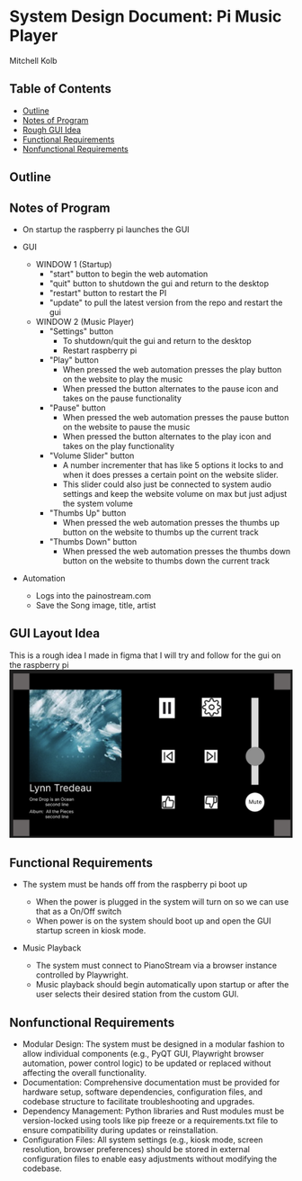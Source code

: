 

# System Design Document: Pi Music Player
Mitchell Kolb


## Table of Contents
- [Outline](#outline)
- [Notes of Program](#notes-of-program)
- [Rough GUI Idea](#gui-layout-idea)
- [Functional Requirements](#functional-requirements)
- [Nonfunctional Requirements](#nonfunctional-requirements)



## Outline




## Notes of Program
- On startup the raspberry pi launches the GUI
- GUI
    - WINDOW 1 (Startup)
        - "start" button to begin the web automation 
        - "quit" button to shutdown the gui and return to the desktop
        - "restart" button to restart the PI
        - "update" to pull the latest version from the repo and restart the gui
    - WINDOW 2 (Music Player)
        - "Settings" button
            - To shutdown/quit the gui and return to the desktop
            - Restart raspberry pi
        - "Play" button 
            - When pressed the web automation presses the play button on the website to play the music
            - When pressed the button alternates to the pause icon and takes on the pause functionality
        - "Pause" button 
            - When pressed the web automation presses the pause button on the website to pause the music
            - When pressed the button alternates to the play icon and takes on the play functionality
        - "Volume Slider" button 
            - A number incrementer that has like 5 options it locks to and when it does presses a certain point on the website slider.
            - This slider could also just be connected to system audio settings and keep the website volume on max but just adjust the system volume
        - "Thumbs Up" button 
            - When pressed the web automation presses the thumbs up button on the website to thumbs up the current track
        - "Thumbs Down" button
            - When pressed the web automation presses the thumbs down button on the website to thumbs down the current track
 
- Automation
    - Logs into the painostream.com
    - Save the Song image, title, artist



## GUI Layout Idea
This is a rough idea I made in figma that I will try and follow for the gui on the raspberry pi
![rough idea](rough-gui-layout.png)



## Functional Requirements
- The system must be hands off from the raspberry pi boot up
    - When the power is plugged in the system will turn on so we can use that as a On/Off switch
    - When power is on the system should boot up and open the GUI startup screen in kiosk mode.

- Music Playback
    - The system must connect to PianoStream via a browser instance controlled by Playwright.
    - Music playback should begin automatically upon startup or after the user selects their desired station from the custom GUI.



## Nonfunctional Requirements
- Modular Design: The system must be designed in a modular fashion to allow individual components (e.g., PyQT GUI, Playwright browser automation, power control logic) to be updated or replaced without affecting the overall functionality.
- Documentation: Comprehensive documentation must be provided for hardware setup, software dependencies, configuration files, and codebase structure to facilitate troubleshooting and upgrades.
- Dependency Management: Python libraries and Rust modules must be version-locked using tools like pip freeze or a requirements.txt file to ensure compatibility during updates or reinstallation.
- Configuration Files: All system settings (e.g., kiosk mode, screen resolution, browser preferences) should be stored in external configuration files to enable easy adjustments without modifying the codebase.

